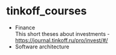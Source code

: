 # tinkoff_courses
- Finance  
This short theses about investments - https://journal.tinkoff.ru/pro/invest/#/
- Software architecture 

